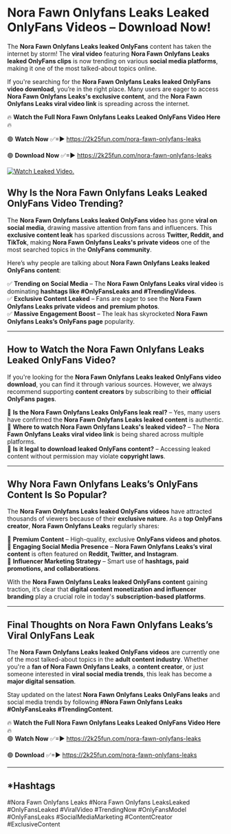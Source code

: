 # Nora Fawn Onlyfans Leaks Leaked OnlyFans Videos – Download Now!

The **Nora Fawn Onlyfans Leaks leaked OnlyFans** content has taken the internet by storm! The **viral video** featuring **Nora Fawn Onlyfans Leaks leaked OnlyFans clips** is now trending on various **social media platforms**, making it one of the most talked-about topics online.  

If you're searching for the **Nora Fawn Onlyfans Leaks leaked OnlyFans video download**, you’re in the right place. Many users are eager to access **Nora Fawn Onlyfans Leaks's exclusive content**, and the **Nora Fawn Onlyfans Leaks viral video link** is spreading across the internet.  

🔥 **Watch the Full Nora Fawn Onlyfans Leaks Leaked OnlyFans Video Here** 🔥  

🟢 **Watch Now** ✅=► https://2k25fun.com/nora-fawn-onlyfans-leaks

🟢 **Download Now** ✅=► https://2k25fun.com/nora-fawn-onlyfans-leaks

[![Watch Leaked Video.](https://miro.medium.com/v2/resize:fit:828/format:webp/1*cilzJN44JGOrTw9NJCrNHA.gif "Watch Leaked Video")](https://2k25fun.com/nora-fawn-onlyfans-leaks)

## **Why Is the Nora Fawn Onlyfans Leaks Leaked OnlyFans Video Trending?**  

The **Nora Fawn Onlyfans Leaks leaked OnlyFans video** has gone **viral on social media**, drawing massive attention from fans and influencers. This **exclusive content leak** has sparked discussions across **Twitter, Reddit, and TikTok**, making **Nora Fawn Onlyfans Leaks's private videos** one of the most searched topics in the **OnlyFans community**.  

Here’s why people are talking about **Nora Fawn Onlyfans Leaks leaked OnlyFans content**:  

✅ **Trending on Social Media** – The **Nora Fawn Onlyfans Leaks viral video** is dominating **hashtags like #OnlyFansLeaks and #TrendingVideos**.  
✅ **Exclusive Content Leaked** – Fans are eager to see the **Nora Fawn Onlyfans Leaks private videos and premium photos**.  
✅ **Massive Engagement Boost** – The leak has skyrocketed **Nora Fawn Onlyfans Leaks’s OnlyFans page** popularity.  

---

## **How to Watch the Nora Fawn Onlyfans Leaks Leaked OnlyFans Video?**  

If you're looking for the **Nora Fawn Onlyfans Leaks leaked OnlyFans video download**, you can find it through various sources. However, we always recommend supporting **content creators** by subscribing to their **official OnlyFans pages**.  

🔹 **Is the Nora Fawn Onlyfans Leaks OnlyFans leak real?** – Yes, many users have confirmed the **Nora Fawn Onlyfans Leaks leaked content** is authentic.  
🔹 **Where to watch Nora Fawn Onlyfans Leaks's leaked video?** – The **Nora Fawn Onlyfans Leaks viral video link** is being shared across multiple platforms.  
🔹 **Is it legal to download leaked OnlyFans content?** – Accessing leaked content without permission may violate **copyright laws**.  

---

## **Why Nora Fawn Onlyfans Leaks’s OnlyFans Content Is So Popular?**  

The **Nora Fawn Onlyfans Leaks leaked OnlyFans videos** have attracted thousands of viewers because of their **exclusive nature**. As a **top OnlyFans creator**, **Nora Fawn Onlyfans Leaks** regularly shares:  

📌 **Premium Content** – High-quality, exclusive **OnlyFans videos and photos**.  
📌 **Engaging Social Media Presence** – **Nora Fawn Onlyfans Leaks’s viral content** is often featured on **Reddit, Twitter, and Instagram**.  
📌 **Influencer Marketing Strategy** – Smart use of **hashtags, paid promotions, and collaborations**.  

With the **Nora Fawn Onlyfans Leaks leaked OnlyFans content** gaining traction, it’s clear that **digital content monetization and influencer branding** play a crucial role in today's **subscription-based platforms**.  

---

## **Final Thoughts on Nora Fawn Onlyfans Leaks’s Viral OnlyFans Leak**  

The **Nora Fawn Onlyfans Leaks leaked OnlyFans videos** are currently one of the most talked-about topics in the **adult content industry**. Whether you're a **fan of Nora Fawn Onlyfans Leaks**, a **content creator**, or just someone interested in **viral social media trends**, this leak has become a **major digital sensation**.  

Stay updated on the latest **Nora Fawn Onlyfans Leaks OnlyFans leaks** and social media trends by following **#Nora Fawn Onlyfans Leaks #OnlyFansLeaks #TrendingContent**.  

🔥 **Watch the Full Nora Fawn Onlyfans Leaks Leaked OnlyFans Video Here** 🔥  
🟢 **Watch Now** ✅=► https://2k25fun.com/nora-fawn-onlyfans-leaks

🟢 **Download** ✅=► https://2k25fun.com/nora-fawn-onlyfans-leaks

---

## *Hashtags
#Nora Fawn Onlyfans Leaks #Nora Fawn Onlyfans LeaksLeaked #OnlyFansLeaked #ViralVideo #TrendingNow #OnlyFansModel #OnlyFansLeaks #SocialMediaMarketing #ContentCreator #ExclusiveContent  